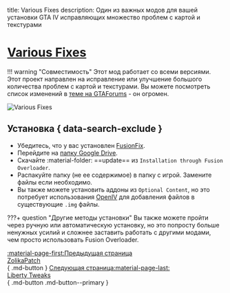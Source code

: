 title: Various Fixes
description: Один из важных модов для вашей установки GTA IV исправляющих множество проблем с картой и текстурами

# [Various Fixes](https://gtaforums.com/topic/975211-various-fixes/)
!!! warning "Совместимость"
    Этот мод работает со всеми версиями.
Этот проект направлен на исправление или улучшение большого количества проблем с картой и текстурами. Вы можете посмотреть список изменений в [теме на GTAForums](https://gtaforums.com/topic/975211-various-fixes/) - он огромен.

![Various Fixes](https://imgur.com/lW6AEQU.png)

## Установка { data-search-exclude }
* Убедитесь, что у вас установлен [FusionFix](fusionfix.md).
* Перейдите на [папку Google Drive](https://drive.google.com/drive/folders/1nLq3uiw1XFW5lrIwdSLuk2ZhpEWzdLw0).
* Скачайте :material-folder: ==update== из `Installation through Fusion Overloader`.
* Распакуйте папку (не ее содержимое) в папку с игрой. Замените файлы если необходимо.
* Вы также можете установить аддоны из `Optional Content`, но это потребует использования [OpenIV](../extras/openiv.md) для добавления файлов в существующие `.img` файлы.

???+ question "Другие методы установки"
    Вы также можете пройти через ручную или автоматическую установку, но это попросту больше ненужных усилий и сложнее заставить работать с другими модами, чем просто использовать Fusion Overloader.

[:material-page-first:Предыдущая страница <br>ZolikaPatch</br>](zolikapatch.md){ .md-button } [Следующая страница:material-page-last: <br>Liberty Tweaks</br>](libertytweaks.md){ .md-button .md-button--primary }